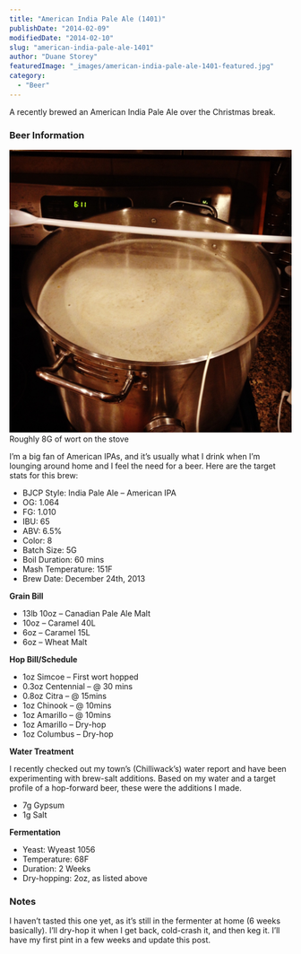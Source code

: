 ```yaml
---
title: "American India Pale Ale (1401)"
publishDate: "2014-02-09"
modifiedDate: "2014-02-10"
slug: "american-india-pale-ale-1401"
author: "Duane Storey"
featuredImage: "_images/american-india-pale-ale-1401-featured.jpg"
category:
  - "Beer"
---
```


A recently brewed an American India Pale Ale over the Christmas break.

### Beer Information

[![Roughly 8G of wort on the stove](_images/american-india-pale-ale-1401-1.jpg)](https://www.migratorynerd.com/wordpress/wp-content/uploads/2014/02/boiling-beer-india-pale-ale.jpg)Roughly 8G of wort on the stove



I’m a big fan of American IPAs, and it’s usually what I drink when I’m lounging around home and I feel the need for a beer. Here are the target stats for this brew:

- BJCP Style: India Pale Ale – American IPA
- OG: 1.064
- FG: 1.010
- IBU: 65
- ABV: 6.5%
- Color: 8
- Batch Size: 5G
- Boil Duration: 60 mins
- Mash Temperature: 151F
- Brew Date: December 24th, 2013

**Grain Bill**

- 13lb 10oz – Canadian Pale Ale Malt
- 10oz – Caramel 40L
- 6oz – Caramel 15L
- 6oz – Wheat Malt

**Hop Bill/Schedule**

- 1oz Simcoe – First wort hopped
- 0.3oz Centennial – @ 30 mins
- 0.8oz Citra – @ 15mins
- 1oz Chinook – @ 10mins
- 1oz Amarillo – @ 10mins
- 1oz Amarillo – Dry-hop
- 1oz Columbus – Dry-hop

**Water Treatment**

I recently checked out my town’s (Chilliwack’s) water report and have been experimenting with brew-salt additions. Based on my water and a target profile of a hop-forward beer, these were the additions I made.

- 7g Gypsum
- 1g Salt

**Fermentation**

- Yeast: Wyeast 1056
- Temperature: 68F
- Duration: 2 Weeks
- Dry-hopping: 2oz, as listed above

### Notes

I haven’t tasted this one yet, as it’s still in the fermenter at home (6 weeks basically). I’ll dry-hop it when I get back, cold-crash it, and then keg it. I’ll have my first pint in a few weeks and update this post.